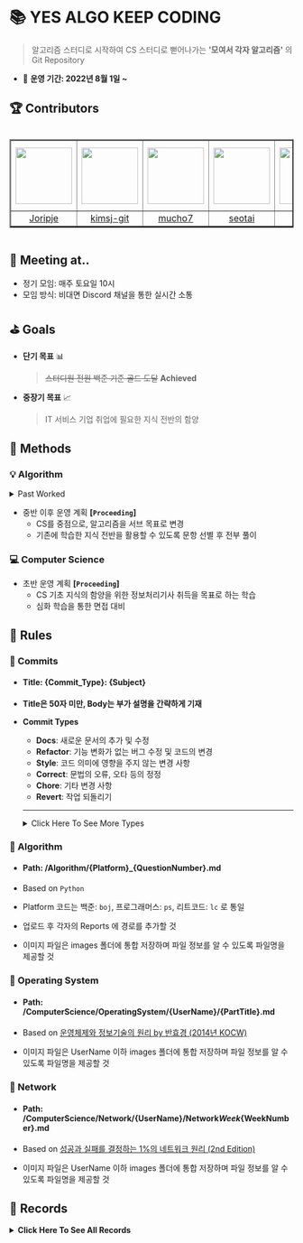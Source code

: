 # :books: YES ALGO KEEP CODING

> 알고리즘 스터디로 시작하여 CS 스터디로 뻗어나가는 **'모여서 각자 알고리즘'** 의 Git Repository

- :calendar: <b>운영 기간: 2022년 8월 1일 ~ </b>

## :trophy: Contributors

<div style="overflow: scroll;">
<table border="2">
<th width="125" height="125" align="middle">
<a href="https://github.com/Joripje">
<img src="https://avatars.githubusercontent.com/u/89237865?v=4" width="100" height="100">
</a>
</th>
<th width="125" height="125" align="middle">
<a href="https://github.com/kimsj-git">
<img src="https://avatars.githubusercontent.com/u/109324498?v=4" width="100" height="100">
</a>
</th>
<th width="125" height="125" align="middle">
<a href="https://github.com/mucho7">
<img src="https://avatars.githubusercontent.com/u/109324468?v=4" width="100" height="100">
</a>
</th>
<th width="125" height="125" align="middle">
<a href="https://github.com/seotai">
<img src="https://avatars.githubusercontent.com/u/109324478?v=4" width="100" height="100">
</a>
</th>
<th width="125" height="125" align="middle">
<a href="https://github.com/sjsjlim">
<img src="https://avatars.githubusercontent.com/u/109324476?v=4" width="100" height="100">
</a>
</th>
<th width="125" height="125" align="middle">
<a href="https://github.com/TraceofLight">
<img src="https://avatars.githubusercontent.com/u/98262849?v=4" width="100" height="100">
</a>
</th>
<tr>
<td align="middle"><a href="https://github.com/Joripje">Joripje</a></td>
<td align="middle"><a href="https://github.com/kimsj-git">kimsj-git</a></td>
<td align="middle"><a href="https://github.com/mucho7">mucho7</a></td>
<td align="middle"><a href="https://github.com/seotai">seotai</a></td>
<td align="middle"><a href="https://github.com/sjsjlim">sjsjlim</a></td>
<td align="middle"><a href="https://github.com/TraceofLight">TraceofLight</a></td>
</tr>
</table>
</div>

## :loudspeaker: Meeting at..

- 정기 모임: 매주 토요일 10시
- 모임 방식: 비대면 Discord 채널을 통한 실시간 소통

## :golf: Goals

- **단기 목표** :bar_chart:

  > ~~스터디원 전원 백준 기준 골드 도달~~ **Achieved**

- **중장기 목표** :chart_with_upwards_trend:

  > IT 서비스 기업 취업에 필요한 지식 전반의 함양

## :hammer: Methods

### :bulb: Algorithm

<details>
	<summary> Past Worked </summary>
    <hr>
	<div>
        <p>
            <span>&#183</span> 초반 운영 계획
        </p>
        <p>
            <span>&#183</span> 매주 알고리즘 3문항 + 개인 선택 3문항 선택 후 전부 풀이
        </p>
        <p>
            <span>&#183</span> 발표할 문항 사전 선택 후 정기 모임에서 코드 리뷰 및 QnA 진행
        </p>
		<p>
            <span>&#183</span> 중반 운영 계획
        </p>
        <p>
            <span>&#183</span> 매주 사전 선별된 알고리즘 6문항 각자 1문항씩 선택 후 전부 풀이
        </p>
        <p>
            <span>&#183</span> 본인이 선택한 문제 발표 진행 후 정기 모임에서 코드 리뷰 및 QnA 진행
        </p>
	</div>
    <hr>
</details>

- 중반 이후 운영 계획 **[`Proceeding`]**
  - CS를 중점으로, 알고리즘을 서브 목표로 변경
  - 기존에 학습한 지식 전반을 활용할 수 있도록 문항 선별 후 전부 풀이

### :computer: Computer Science

- 초반 운영 계획 **[`Proceeding`]**
  - CS 기초 지식의 함양을 위한 정보처리기사 취득을 목표로 하는 학습
  - 심화 학습을 통한 면접 대비

## :scroll: Rules

### :round_pushpin: Commits

- #### Title: {Commit_Type}: {Subject}

- **Title은 50자 미만, Body는 부가 설명을 간략하게 기재**

- **Commit Types**

  - **Docs**: 새로운 문서의 추가 및 수정
  - **Refactor**: 기능 변화가 없는 버그 수정 및 코드의 변경
  - **Style**: 코드 의미에 영향을 주지 않는 변경 사항
  - **Correct**: 문법의 오류, 오타 등의 정정
  - **Chore**: 기타 변경 사항
  - **Revert**: 작업 되돌리기

  ***

  <details>
      <summary>Click Here To See More Types</summary>
      <br>
      <p>Feat: 새로운 기능의 추가</p>
      <p>Fix: 버그 수정</p>
      <p>Ci: CI 관련 설정의 수정</p>
      <p>Test: 테스트 코드 추가 혹은 기존 테스트 코드 수정</p>
      <p>Add: 파일 추가</p>
      <p>Move: 파일 이동</p>
  	<p>Delete: 파일 삭제</p>
  	<p>Modify: 파일 변경</p>
  	<p>Correct: 문법 오류, 오타 등의 정정</p>
  </details>

### :round_pushpin: Algorithm

- #### Path: /Algorithm/{Platform}\_{QuestionNumber}.md

- Based on `Python`

- Platform 코드는 백준: `boj`, 프로그래머스: `ps`, 리트코드: `lc` 로 통일
- 업로드 후 각자의 Reports 에 경로를 추가할 것
- 이미지 파일은 images 폴더에 통합 저장하며 파일 정보를 알 수 있도록 파일명을 제공할 것

### :round_pushpin: Operating System

- #### Path: /ComputerScience/OperatingSystem/{UserName}/{PartTitle}.md

- Based on [운영체제와 정보기술의 원리 by 반효경 (2014년 KOCW)](http://www.kocw.net/home/cview.do?cid=3646706b4347ef09)

- 이미지 파일은 UserName 이하 images 폴더에 통합 저장하며 파일 정보를 알 수 있도록 파일명을 제공할 것

### :round_pushpin: Network

- #### Path: /ComputerScience/Network/{UserName}/Network*Week*{WeekNumber}.md

- Based on [성공과 실패를 결정하는 1%의 네트워크 원리 (2nd Edition)](https://nl.go.kr/seoji/contents/S80100000000.do?schM=intgr_detail_view_isbn&isbn=9788931553482)

- 이미지 파일은 UserName 이하 images 폴더에 통합 저장하며 파일 정보를 알 수 있도록 파일명을 제공할 것

## :movie_camera: Records

<details>
	<summary><b>Click Here To See All Records</b></summary>
    <div>
        <br>
    	<a href="./Records/TraceofLight.md" style="text-decoration: none; color: #000000; font-weight:bold;">
            TraceofLight's Records
        </a>
    </div>
    <div>
        <br>
    	<a href="./Records/Joripje.md" style="text-decoration: none; color: #000000; font-weight:bold;">
            Joripje's Records
        </a>
    </div>
    <div>
        <br>
    	<a href="./Records/kimsj-git.md" style="text-decoration: none; color: #000000; font-weight:bold;">
            kimsj-git's Records
        </a>
    </div>
    <div>
        <br>
    	<a href="./Records/mucho7.md" style="text-decoration: none; color: #000000; font-weight:bold;">
            mucho7's Records
        </a>
    </div>
    <div>
        <br>
    	<a href="./Records/seotai.md" style="text-decoration: none; color: #000000; font-weight:bold;">
            seotai's Records
        </a>
    </div>
    <div>
        <br>
    	<a href="./Records/sjsjslim.md" style="text-decoration: none; color: #000000; font-weight:bold;">
            sjsjslim's Records
        </a>
    </div>
</details>
